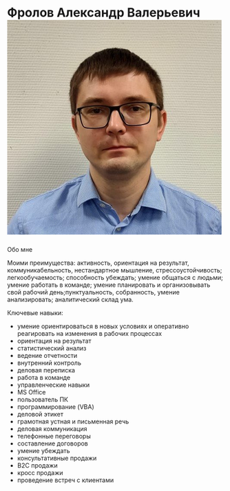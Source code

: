 # Фролов Александр Валерьевич       ![](https://github.com/AleksandrFR/courseGit/blob/master/img/606650636.jpeg)


Обо мне

Моими преимущества: активность, ориентация на результат, коммуникабельность, нестандартное мышление, стрессоустойчивость; легкообучаемость; способность убеждать; умение общаться с людьми; умение работать в команде; умение планировать и организовывать свой рабочий день;пунктуальность, собранность, умение анализировать; аналитический склад ума.


Ключевые навыки:

* умение ориентироваться в новых условиях и оперативно реагировать на изменения в рабочих процессах
* ориентация на результат
* статистический анализ
* ведение отчетности
* внутренний контроль
* деловая переписка
* работа в команде
* управленческие навыки
* MS Office
* пользователь ПК
* программирование (VBA)
* деловой этикет
* грамотная устная и письменная речь
* деловая коммуникация
* телефонные переговоры
* составление договоров
* умение убеждать
* консультативные продажи
* B2C продажи
* кросс продажи
* проведение встреч с клиентами